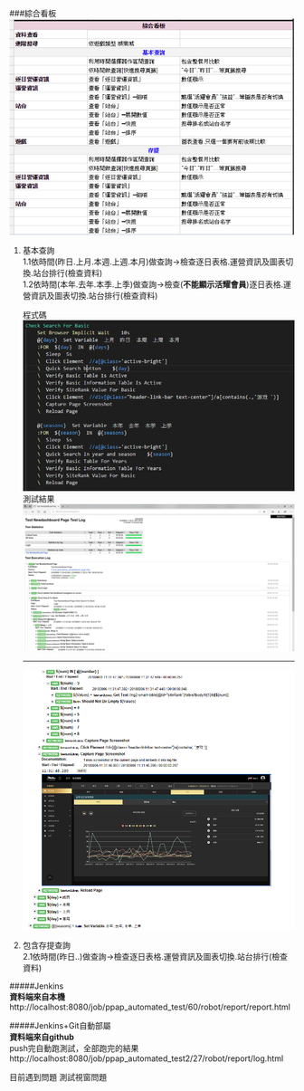 ###綜合看板  
![](\images\測試1.png)
   1. 基本查詢  
       1.1依時間(昨日.上月.本週.上週.本月)做查詢->檢查逐日表格.運營資訊及圖表切換.站台排行(檢查資料)   
       1.2依時間(本年.去年.本季.上季)做查詢->檢查(**不能顯示活耀會員**)逐日表格.運營資訊及圖表切換.站台排行(檢查資料)   

      程式碼  
      ![程式碼](\images\測試2.png)  
      測試結果  
      ![測試結果](\images\測試3.png)  

      ----

      ![測試結果](\images\測試4.png)
   2. 包含存提查詢   
      2.1依時間(昨日..)做查詢->檢查逐日表格.運營資訊及圖表切換.站台排行(檢查資料)  

#####Jenkins  
**資料端來自本機**  
http://localhost:8080/job/ppap_automated_test/60/robot/report/report.html

#####Jenkins+Git自動部屬   
**資料端來自github**  
push完自動跑測試，全部跑完的結果  
http://localhost:8080/job/ppap_automated_test2/27/robot/report/log.html  

目前遇到問題  測試視窗問題